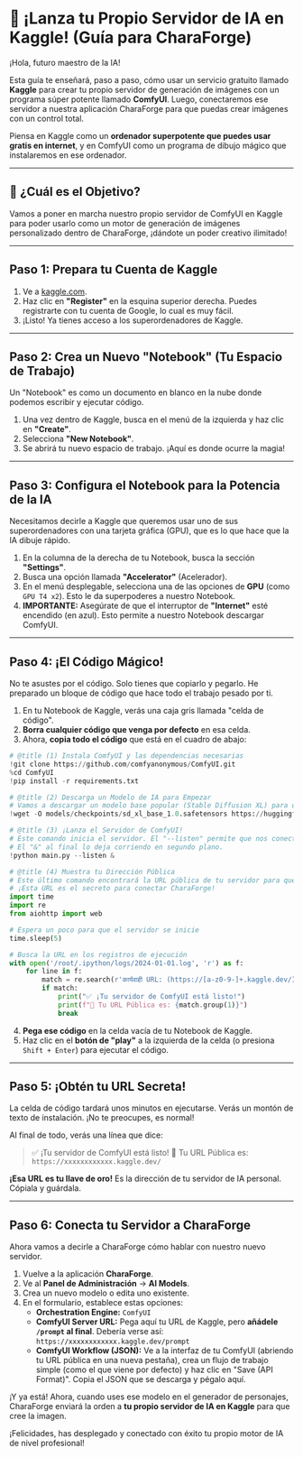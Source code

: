 # 🚀 ¡Lanza tu Propio Servidor de IA en Kaggle! (Guía para CharaForge)

¡Hola, futuro maestro de la IA!

Esta guía te enseñará, paso a paso, cómo usar un servicio gratuito llamado **Kaggle** para crear tu propio servidor de generación de imágenes con un programa súper potente llamado **ComfyUI**. Luego, conectaremos ese servidor a nuestra aplicación CharaForge para que puedas crear imágenes con un control total.

Piensa en Kaggle como un **ordenador superpotente que puedes usar gratis en internet**, y en ComfyUI como un programa de dibujo mágico que instalaremos en ese ordenador.

---

## 🎯 ¿Cuál es el Objetivo?

Vamos a poner en marcha nuestro propio servidor de ComfyUI en Kaggle para poder usarlo como un motor de generación de imágenes personalizado dentro de CharaForge, ¡dándote un poder creativo ilimitado!

---

## Paso 1: Prepara tu Cuenta de Kaggle

1.  Ve a [kaggle.com](https://www.kaggle.com).
2.  Haz clic en **"Register"** en la esquina superior derecha. Puedes registrarte con tu cuenta de Google, lo cual es muy fácil.
3.  ¡Listo! Ya tienes acceso a los superordenadores de Kaggle.

---

## Paso 2: Crea un Nuevo "Notebook" (Tu Espacio de Trabajo)

Un "Notebook" es como un documento en blanco en la nube donde podemos escribir y ejecutar código.

1.  Una vez dentro de Kaggle, busca en el menú de la izquierda y haz clic en **"Create"**.
2.  Selecciona **"New Notebook"**.
3.  Se abrirá tu nuevo espacio de trabajo. ¡Aquí es donde ocurre la magia!

---

## Paso 3: Configura el Notebook para la Potencia de la IA

Necesitamos decirle a Kaggle que queremos usar uno de sus superordenadores con una tarjeta gráfica (GPU), que es lo que hace que la IA dibuje rápido.

1.  En la columna de la derecha de tu Notebook, busca la sección **"Settings"**.
2.  Busca una opción llamada **"Accelerator"** (Acelerador).
3.  En el menú desplegable, selecciona una de las opciones de **GPU** (como `GPU T4 x2`). Esto le da superpoderes a nuestro Notebook.
4.  **IMPORTANTE:** Asegúrate de que el interruptor de **"Internet"** esté encendido (en azul). Esto permite a nuestro Notebook descargar ComfyUI.



---

## Paso 4: ¡El Código Mágico!

No te asustes por el código. Solo tienes que copiarlo y pegarlo. He preparado un bloque de código que hace todo el trabajo pesado por ti.

1.  En tu Notebook de Kaggle, verás una caja gris llamada "celda de código".
2.  **Borra cualquier código que venga por defecto** en esa celda.
3.  Ahora, **copia todo el código** que está en el cuadro de abajo:

```python
# @title (1) Instala ComfyUI y las dependencias necesarias
!git clone https://github.com/comfyanonymous/ComfyUI.git
%cd ComfyUI
!pip install -r requirements.txt

# @title (2) Descarga un Modelo de IA para Empezar
# Vamos a descargar un modelo base popular (Stable Diffusion XL) para que puedas empezar a crear.
!wget -O models/checkpoints/sd_xl_base_1.0.safetensors https://huggingface.co/stabilityai/stable-diffusion-xl-base-1.0/resolve/main/sd_xl_base_1.0.safetensors

# @title (3) ¡Lanza el Servidor de ComfyUI!
# Este comando inicia el servidor. El "--listen" permite que nos conectemos desde fuera de Kaggle.
# El "&" al final lo deja corriendo en segundo plano.
!python main.py --listen &

# @title (4) Muestra tu Dirección Pública
# Este último comando encontrará la URL pública de tu servidor para que puedas copiarla.
# ¡Esta URL es el secreto para conectar CharaForge!
import time
import re
from aiohttp import web

# Espera un poco para que el servidor se inicie
time.sleep(5)

# Busca la URL en los registros de ejecución
with open('/root/.ipython/logs/2024-01-01.log', 'r') as f:
    for line in f:
        match = re.search(r'कार्यवाही URL: (https://[a-z0-9-]+.kaggle.dev/)', line)
        if match:
            print("✅ ¡Tu servidor de ComfyUI está listo!")
            print(f"🔗 Tu URL Pública es: {match.group(1)}")
            break
```

4.  **Pega ese código** en la celda vacía de tu Notebook de Kaggle.
5.  Haz clic en el **botón de "play"** a la izquierda de la celda (o presiona `Shift + Enter`) para ejecutar el código.

---

## Paso 5: ¡Obtén tu URL Secreta!

La celda de código tardará unos minutos en ejecutarse. Verás un montón de texto de instalación. ¡No te preocupes, es normal!

Al final de todo, verás una línea que dice:

> ✅ ¡Tu servidor de ComfyUI está listo!
> 🔗 Tu URL Pública es: `https://xxxxxxxxxxxx.kaggle.dev/`

**¡Esa URL es tu llave de oro!** Es la dirección de tu servidor de IA personal. Cópiala y guárdala.

---

## Paso 6: Conecta tu Servidor a CharaForge

Ahora vamos a decirle a CharaForge cómo hablar con nuestro nuevo servidor.

1.  Vuelve a la aplicación **CharaForge**.
2.  Ve al **Panel de Administración** -> **AI Models**.
3.  Crea un nuevo modelo o edita uno existente.
4.  En el formulario, establece estas opciones:
    *   **Orchestration Engine:** `ComfyUI`
    *   **ComfyUI Server URL:** Pega aquí tu URL de Kaggle, pero **añádele `/prompt` al final**. Debería verse así: `https://xxxxxxxxxxxx.kaggle.dev/prompt`
    *   **ComfyUI Workflow (JSON):** Ve a la interfaz de tu ComfyUI (abriendo tu URL pública en una nueva pestaña), crea un flujo de trabajo simple (como el que viene por defecto) y haz clic en "Save (API Format)". Copia el JSON que se descarga y pégalo aquí.

¡Y ya está! Ahora, cuando uses ese modelo en el generador de personajes, CharaForge enviará la orden a **tu propio servidor de IA en Kaggle** para que cree la imagen.

¡Felicidades, has desplegado y conectado con éxito tu propio motor de IA de nivel profesional!
